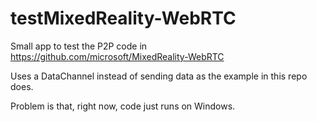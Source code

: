 # testMixedReality-WebRTC

Small app to test the P2P code in https://github.com/microsoft/MixedReality-WebRTC

Uses a DataChannel instead of sending data as the example in this repo does.

Problem is that, right now, code just runs on Windows.
